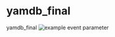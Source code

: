 # yamdb_final
yamdb_final
![example event parameter](https://github.com/github/docs/actions/workflows/yamdb_workflow.yml/badge.svg?event=pull_request)